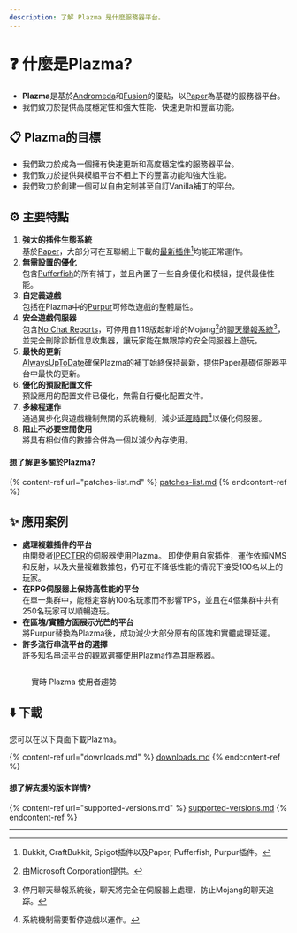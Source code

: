 ```yaml
---
description: 了解 Plazma 是什麼服務器平台。
---
```


# ❓ 什麼是Plazma?

- **Plazma**是基於[Andromeda](https://github.com/EarendelArchived/Andromeda)和[Fusion](https://github.com/RuinedTechnologyUnify/Fusion)的優點，以[Paper](https://github.com/PaperMC/Paper)為基礎的服務器平台。
- 我們致力於提供高度穩定性和強大性能、快速更新和豐富功能。

## 📋 Plazma的目標 <a href="#id-1" id="id-1"></a>

- 我們致力於成為一個擁有快速更新和高度穩定性的服務器平台。
- 我們致力於提供與模組平台不相上下的豐富功能和強大性能。
- 我們致力於創建一個可以自由定制甚至自訂Vanilla補丁的平台。

## ⚙️ 主要特點 <a href="#id-2" id="id-2"></a>

1. **強大的插件生態系統**\
   基於[Paper](https://github.com/PaperMC/Paper)，大部分可在互聯網上下載的[最新插件](#user-content-fn-1)[^1]均能正常運作。
2. **無需設置的優化**\
   包含[Pufferfish](https://github.com/pufferfish-gg/Pufferfish)的所有補丁，並且內置了一些自身優化和模組，提供最佳性能。
3. **自定義遊戲**\
   包括在Plazma中的[Purpur](https://github.com/PurpurMC/Purpur)可修改遊戲的整體屬性。
4. **安全遊戲伺服器**\
   包含[No Chat Reports](https://github.com/Aizistral-Studios/No-Chat-Reports)，可停用自1.19版起新增的Mojang[^2]的[聊天舉報系統](#user-content-fn-3)[^3]，並完全刪除診斷信息收集器，讓玩家能在無跟踪的安全伺服器上遊玩。
5. **最快的更新**\
   [AlwaysUpToDate](https://github.com/PlazmaMC/AlwaysUpToDate)確保Plazma的補丁始終保持最新，提供Paper基礎伺服器平台中最快的更新。
6. **優化的預設配置文件**\
   預設應用的配置文件已優化，無需自行優化配置文件。
7. **多線程運作**\
   通過異步化與遊戲機制無關的系統機制，減少[延遲時間](#user-content-fn-4)[^4]以優化伺服器。
8. **阻止不必要空間使用**\
   將具有相似值的數據合併為一個以減少內存使用。

#### 想了解更多關於Plazma? <a href="#etc-1" id="etc-1"></a>

{% content-ref url="patches-list.md" %}
[patches-list.md](patches-list.md)
{% endcontent-ref %}

## ✨ 應用案例 <a href="#id-3" id="id-3"></a>

- **處理複雜插件的平台**\
  由開發者[IPECTER](https://github.com/IPECTER)的伺服器使用Plazma。 即使使用自家插件，運作依賴NMS和反射，以及大量複雜數據包，仍可在不降低性能的情況下接受100名以上的玩家。
- **在RPG伺服器上保持高性能的平台**\
  在單一集群中，能穩定容納100名玩家而不影響TPS，並且在4個集群中共有250名玩家可以順暢遊玩。
- **在區塊/實體方面展示光芒的平台**\
  將Purpur替換為Plazma後，成功減少大部分原有的區塊和實體處理延遲。
- **許多流行串流平台的選擇**\
  許多知名串流平台的觀眾選擇使用Plazma作為其服務器。

<figure>
   <img src="https://badge.plazmamc.org/internal/bstats" alt="">
   
   <figcaption><p>實時 Plazma 使用者趨勢</p></figcaption>
</figure>

## ⬇️ 下載

您可以在以下頁面下載Plazma。

{% content-ref url="downloads.md" %}
[downloads.md](downloads.md)
{% endcontent-ref %}

#### 想了解支援的版本詳情?

{% content-ref url="supported-versions.md" %}
[supported-versions.md](supported-versions.md)
{% endcontent-ref %}

***

[^1]: Bukkit, CraftBukkit, Spigot插件以及Paper, Pufferfish, Purpur插件。

[^2]: 由Microsoft Corporation提供。

[^3]: 停用聊天舉報系統後，聊天將完全在伺服器上處理，防止Mojang的聊天追踪。

[^4]: 系統機制需要暫停遊戲以運作。
